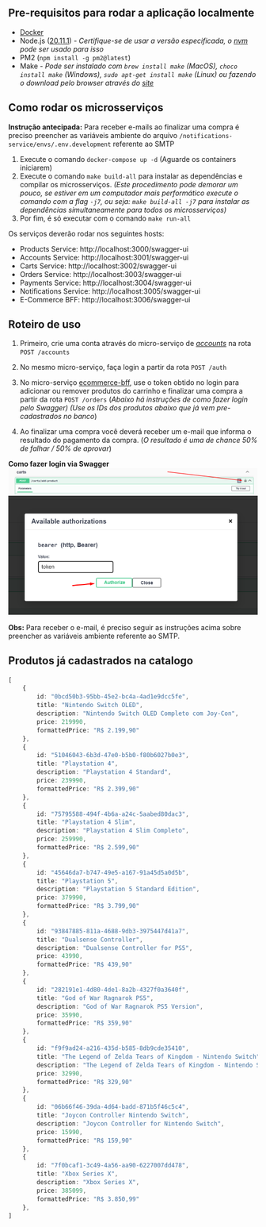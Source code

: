 ## Pre-requisitos para rodar a aplicação localmente
- [Docker](https://www.docker.com/)
- Node.js ([20.11.1](https://nodejs.org/dist/v20.11.1/)) - _Certifique-se de usar a versão especificada, o [nvm](https://github.com/coreybutler/nvm-windows) pode ser usado para isso_
- PM2 (`npm install -g pm2@latest`)
- Make - _Pode ser instalado com `brew install make` (MacOS), `choco install make` (Windows), `sudo apt-get install make` (Linux) ou fazendo o download pelo browser através do [site](https://ftp.gnu.org/gnu/make/)_

## Como rodar os microsserviços
__Instrução antecipada:__ Para receber e-mails ao finalizar uma compra é preciso preencher as variáveis ambiente do arquivo `/notifications-service/envs/.env.development` referente ao SMTP

1. Execute o comando `docker-compose up -d` (Aguarde os containers iniciarem)
2. Execute o comando `make build-all` para instalar as dependências e compilar os microsserviços. _(Este procedimento pode demorar um pouco, se estiver em um computador mais performático execute o comando com a flag `-j7`, ou seja: `make build-all -j7` para instalar as dependências simultaneamente para todos os microsserviços)_
3. Por fim, é só executar com o comando `make run-all`

Os serviços deverão rodar nos seguintes hosts:
- Products Service: http://localhost:3000/swagger-ui
- Accounts Service: http://localhost:3001/swagger-ui
- Carts Service: http://localhost:3002/swagger-ui
- Orders Service: http://localhost:3003/swagger-ui
- Payments Service: http://localhost:3004/swagger-ui
- Notifications Service: http://localhost:3005/swagger-ui
- E-Commerce BFF: http://localhost:3006/swagger-ui

## Roteiro de uso
1. Primeiro, crie uma conta através do micro-serviço de [_accounts_](http://localhost:3001/swagger-ui) na rota `POST /accounts`
2. No mesmo micro-serviço, faça login a partir da rota `POST /auth`
3. No micro-serviço [ecommerce-bff](http://localhost:3006/swagger-ui), use o token obtido no login para adicionar ou remover produtos do carrinho e finalizar uma compra a partir da rota `POST /orders` (_Abaixo há instruções de como fazer login pelo Swagger) (Use os IDs dos produtos abaixo que já vem pre-cadastrados no banco_)

4. Ao finalizar uma compra você deverá receber um e-mail que informa o resultado do pagamento da compra. (_O resultado é uma de chance 50% de falhar / 50% de aprovar_)

__Como fazer login via Swagger__
![alt text](login-via-swagger-pt1.png)
![alt text](login-via-swagger-pt2.png)

__Obs:__ Para receber o e-mail, é preciso seguir as instruções acima sobre preencher as variáveis ambiente referente ao SMTP. 
## Produtos já cadastrados na catalogo
```typescript
[
    { 
        id: "0bcd50b3-95bb-45e2-bc4a-4ad1e9dcc5fe",
        title: "Nintendo Switch OLED",
        description: "Nintendo Switch OLED Completo com Joy-Con",
        price: 219990,
        formattedPrice: "R$ 2.199,90"
    },
    { 
        id: "51046043-6b3d-47e0-b5b0-f80b6027b0e3",
        title: "Playstation 4",
        description: "Playstation 4 Standard",
        price: 239990,
        formattedPrice: "R$ 2.399,90"
    },
    { 
        id: "75795588-494f-4b6a-a24c-5aabed80dac3",
        title: "Playstation 4 Slim",
        description: "Playstation 4 Slim Completo",
        price: 259990,
        formattedPrice: "R$ 2.599,90"
    },
    { 
        id: "45646da7-b747-49e5-a167-91a45d5a0d5b",
        title: "Playstation 5",
        description: "Playstation 5 Standard Edition",
        price: 379990,
        formattedPrice: "R$ 3.799,90"
    },
    { 
        id: "93847885-811a-4688-9db3-3975447d41a7",
        title: "Dualsense Controller",
        description: "Dualsense Controller for PS5",
        price: 43990,
        formattedPrice: "R$ 439,90"
    },
    { 
        id: "282191e1-4d80-4de1-8a2b-4327f0a3640f",
        title: "God of War Ragnarok PS5",
        description: "God of War Ragnarok PS5 Version",
        price: 35990,
        formattedPrice: "R$ 359,90"
    },
    { 
        id: "f9f9ad24-a216-435d-b585-8db9cde35410",
        title: "The Legend of Zelda Tears of Kingdom - Nintendo Switch",
        description: "The Legend of Zelda Tears of Kingdom - Nintendo Switch",
        price: 32990,
        formattedPrice: "R$ 329,90"
    },
    { 
        id: "06b66f46-39da-4d64-badd-871b5f46c5c4",
        title: "Joycon Controller Nintendo Switch",
        description: "Joycon Controller for Nintendo Switch",
        price: 15990,
        formattedPrice: "R$ 159,90"
    },
    { 
        id: "7f0bcaf1-3c49-4a56-aa90-6227007dd478",
        title: "Xbox Series X",
        description: "Xbox Series X",
        price: 385099,
        formattedPrice: "R$ 3.850,99"
    },
]
```